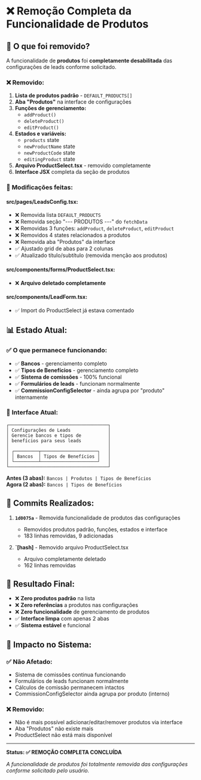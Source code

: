 # ❌ Remoção Completa da Funcionalidade de Produtos

## 🎯 O que foi removido?

A funcionalidade de **produtos** foi **completamente desabilitada** das configurações de leads conforme solicitado.

### ❌ **Removido:**

1. **Lista de produtos padrão** - `DEFAULT_PRODUCTS[]`
2. **Aba "Produtos"** na interface de configurações
3. **Funções de gerenciamento:**
   - `addProduct()`
   - `deleteProduct()`
   - `editProduct()`
4. **Estados e variáveis:**
   - `products` state
   - `newProductName` state
   - `newProductCode` state
   - `editingProduct` state
5. **Arquivo ProductSelect.tsx** - removido completamente
6. **Interface JSX** completa da seção de produtos

### 🔧 **Modificações feitas:**

#### **src/pages/LeadsConfig.tsx:**
- ❌ Removida lista `DEFAULT_PRODUCTS`
- ❌ Removida seção "--- PRODUTOS ---" do `fetchData`
- ❌ Removidas 3 funções: `addProduct`, `deleteProduct`, `editProduct`
- ❌ Removidos 4 states relacionados a produtos
- ❌ Removida aba "Produtos" da interface
- ✅ Ajustado grid de abas para 2 colunas
- ✅ Atualizado título/subtítulo (removida menção aos produtos)

#### **src/components/forms/ProductSelect.tsx:**
- ❌ **Arquivo deletado completamente**

#### **src/components/LeadForm.tsx:**
- ✅ Import do ProductSelect já estava comentado

## 📊 **Estado Atual:**

### ✅ **O que permanece funcionando:**
- ✅ **Bancos** - gerenciamento completo
- ✅ **Tipos de Benefícios** - gerenciamento completo
- ✅ **Sistema de comissões** - 100% funcional
- ✅ **Formulários de leads** - funcionam normalmente
- ✅ **CommissionConfigSelector** - ainda agrupa por "produto" internamente

### 🎨 **Interface Atual:**
```
┌─────────────────────────────────────┐
│ Configurações de Leads              │
│ Gerencie bancos e tipos de          │
│ benefícios para seus leads          │
│                                     │
│ ┌─────────┬─────────────────────┐   │
│ │ Bancos  │ Tipos de Benefícios │   │
│ └─────────┴─────────────────────┘   │
└─────────────────────────────────────┘
```

**Antes (3 abas):** `Bancos | Produtos | Tipos de Benefícios`  
**Agora (2 abas):** `Bancos | Tipos de Benefícios`

## 💾 **Commits Realizados:**

1. **`1d0075a`** - Removida funcionalidade de produtos das configurações
   - Removidos produtos padrão, funções, estados e interface
   - 183 linhas removidas, 9 adicionadas

2. **`[hash]** - Removido arquivo ProductSelect.tsx
   - Arquivo completamente deletado
   - 162 linhas removidas

## 🎯 **Resultado Final:**

- ❌ **Zero produtos padrão** na lista
- ❌ **Zero referências** a produtos nas configurações  
- ❌ **Zero funcionalidade** de gerenciamento de produtos
- ✅ **Interface limpa** com apenas 2 abas
- ✅ **Sistema estável** e funcional

## 🔄 **Impacto no Sistema:**

### **✅ Não Afetado:**
- Sistema de comissões continua funcionando
- Formulários de leads funcionam normalmente
- Cálculos de comissão permanecem intactos
- CommissionConfigSelector ainda agrupa por produto (interno)

### **❌ Removido:**
- Não é mais possível adicionar/editar/remover produtos via interface
- Aba "Produtos" não existe mais
- ProductSelect não está mais disponível

---

**Status: ✅ REMOÇÃO COMPLETA CONCLUÍDA**

*A funcionalidade de produtos foi totalmente removida das configurações conforme solicitado pelo usuário.* 